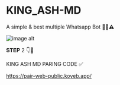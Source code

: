 # KING_ASH-MD
A simple &amp; best multiple Whatsapp Bot 👨‍💻⚠️





![image alt](https://github.com/Dinuwamin/KING_ASH-MD/blob/c899a6a602a003323fc4f337210d4a2340cf3339/20241101_085031.png)












𝐒𝐓𝐄𝐏 2 👇🙈

KING ASH MD PARING CODE ✅

https://pair-web-public.koyeb.app/
